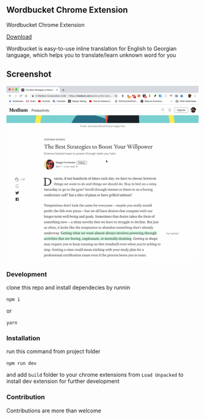 ## Wordbucket Chrome Extension

Wordbucket Chrome Extension

[Download](https://github.com/vobi-io/extension-wordbucket/releases/)

Wordbucket is easy-to-use inline translation for English to Georgian language, which helps you to translate/learn unknown word for you

## Screenshot

![alt text](./screenshots/example.gif)


### Development

clone this repo and install dependecies by runnin

```
npm i
```

or

```
yarn
```

### Installation

run this command from project folder

```
npm run dev
```

and add `build` folder to your chrome extensions from `Load Unpacked` to install dev extension for further development

### Contribution

Contributions are more than welcome